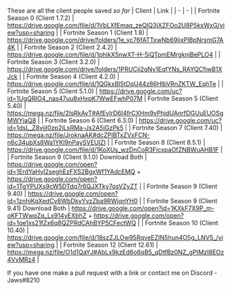 These are all the client people saved *so far* 
| Client | Link |
| - | - |
| Fortnite Season 0 (Client 1.7.2) | https://drive.google.com/file/d/1VbLXfEmaq_zeQlQ3jXZFOo2U8P5kxWxG/view?usp=sharing |
| Fortnite Season 1 (Client 1.8) | https://drive.google.com/drive/folders/1e_yc76fATTxwNb69iixPIBpNrsmG7A4K |
| Fortnite Season 2 (Client 2.4.2) | https://drive.google.com/file/d/1phikX5nwXT-H-5iQTpmEMrgknjBePLO4 |
| Fortnite Season 3 (Client 3.2.0) | https://drive.google.com/drive/folders/1PRUCji2qNy1EqfYNs_RAYQCfiwB1XJck |
| Fortnite Season 4 (Client 4.2.0) | https://drive.google.com/file/d/1QGkxBI5tDqU44z86HlbVRnZKTW_EqhTe |
| Fortnite Season 5 (Client 5.1.0) | https://drive.google.com/uc?id=1UgQRIO4_nas47uu8xHxpK7WwEFwhP07M
| Fortnite Season 5 (Client 5.40) | https://mega.nz/file/2IsRkAyT#AfEvIrD6I4frCXHm9vPhjdUAnrfDGUuEUOSgMWYjaQ8 |
| Fortnite Season 6 (Client 6.3.0) | https://drive.google.com/uc?id=1dsL_Z8vjjI0zp2jLsRMa-Js2A5jGzPk5 |
| Fortnite Season 7 (Client 7.40) | https://mega.nz/file/JroknaAK#dcZPlBTxZVxFCN-n6c34ubXs8Wa1YKl9nPaySVEUlZI |
| Fortnite Season 8 (Client 8.5.1) | https://drive.google.com/file/d/1KoXUs_wzDnCoR3FicxpaOfZNBWuAHB1F |
| Fortnite Season 9 (Client 9.1.0) Download Both | https://drive.google.com/open?id=1ErdYaHyI2seghEzFXS2BgxWf1YAdcEMQ + https://drive.google.com/open?id=1TgYPUXs9cW5DTdq7r6QJXTky7qsVZyZT |
| Fortnite Season 9 (Client 9.40) | https://drive.google.com/open?id=1znhiKqXedCv8WbDkyYvzZba9RWjqnYH0 |
| Fortnite Season 9 (Client 9.41) Download Both | https://drive.google.com/open?id=1KXkF7X9P_m-oKFTWwqZq_Lx914yEXbhZ + https://drive.google.com/open?id=1qe1xs21fZx6q8QZPRdCAhBYP5CFectWQ |
| Fortnite Season 10 (Client 10.40) | https://drive.google.com/file/d/18szZJLOw95RqveEZIN5hun4O5g_LNV5_/view?usp=sharing |
| Fortnite Season 12 (Client 12.61) | https://mega.nz/file/O1d1QaYJ#AbLx9kzEd6o6qB5_qDtfBz0NZ_gPIMzI8EOz4VvMRz4 |

If you have one make a pull request with a link or contact me on Discord - Jaws#8210
